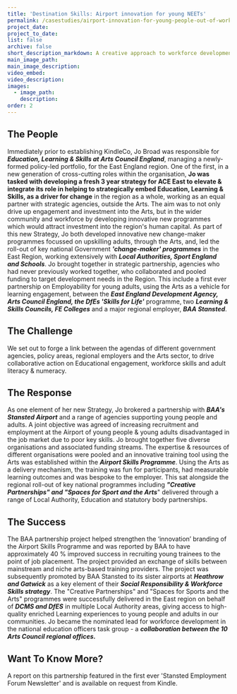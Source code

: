 ```yaml
---
title: 'Destination Skills: Airport innovation for young NEETs'
permalink: /casestudies/airport-innovation-for-young-people-out-of-work/
project_date:
project_to_date:
list: false
archive: false
short_description_markdown: A creative approach to workforce development for young people and young adults
main_image_path:
main_image_description:
video_embed:
video_description:
images:
  - image_path:
    description:
order: 2
---
```

## The People

Immediately prior to establishing KindleCo, Jo Broad was responsible for ***Education, Learning & Skills at Arts Council England***, managing a newly-formed policy-led portfolio, for the East England region. One of the first, in a new generation of cross-cutting roles within the organisation, **Jo was tasked with developing a fresh 3 year strategy for ACE East to elevate & integrate its role in helping to strategically embed Education, Learning & Skills, as a driver for change** in the region as a whole, working as an equal partner with strategic agencies, outside the Arts. The aim was to not only drive up engagement and investment into the Arts, but in the wider community and workforce by developing innovative new programmes which would attract investment into the region's human capital. As part of this new Strategy, Jo both developed innovative new change-maker programmes focussed on upskilling adults, through the Arts, and, led the roll-out of key national Government ***'change-maker' programmes*** in the East Region, working extensively with ***Local Authorities, Sport England and Schools***. Jo brought together in strategic partnership, agencies who had never previously worked together, who collaborated and pooled funding to target development needs in the Region. This include a first ever partnership on Employability for young adults, using the Arts as a vehicle for learning engagement, between the ***East England Development Agency, Arts Council England, the DfEs 'Skills for Life'*** programme, two ***Learning & Skills Councils, FE Colleges*** and a major regional employer, ***BAA Stansted***.&nbsp;

## The Challenge

We set out to forge a link between the agendas of different government agencies, policy areas, regional employers and the Arts sector, to drive collaborative action on Educational engagement, workforce skills and adult literacy & numeracy.&nbsp;

## The Response

As one element of her new Strategy, Jo brokered a partnership with ***BAA's Stansted Airport*** and a range of agencies supporting young people and adults. A joint objective was agreed of increasing recruitment and employment at the Airport of young people & young adults disadvantaged in the job market due to poor key skills. Jo brought together five diverse organisations and associated funding streams. The expertise & resources of different organisations were pooled and an innovative training tool using the Arts was established within the ***Airport Skills Programme***. Using the Arts as a delivery mechanism, the training was fun for participants, had measurable learning outcomes and was bespoke to the employer. This sat alongside the regional roll-out of key national programmes including ***"Creative Partnerships" and "Spaces for Sport and the Arts***" delivered through a range of Local Authority, Education and statutory body partnerships.

## The Success

The BAA partnership project helped strengthen the ‘innovation’ branding of the Airport Skills Programme and was reported by BAA to have approximately 40 % improved success in recruiting young trainees to the point of job placement. The project provided an exchange of skills between mainstream and niche arts-based training providers. The project was subsequently promoted by BAA Stansted to its sister airports at ***Heathrow and Gatwick*** as a key element of their ***Social Responsibility & Workforce Skills strategy***. The "Creative Partnerships" and "Spaces for Sports and the Arts" programmes were successfully delivered in the East region on behalf of ***DCMS and DfES*** in multiple Local Authority areas, giving access to high-quality enriched Learning experiences to young people and adults in our communities. Jo became the nominated lead for workforce development in the national education officers task group - a ***collaboration between the 10 Arts Council regional offices.***

## Want To Know More?

A report on this partnership featured in the first ever 'Stansted Employment Forum Newsletter' and is available on request from Kindle.